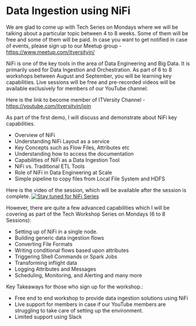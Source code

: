 # Data Ingestion using NiFi

We are glad to come up with Tech Series on Mondays where we will be talking about a particular topic between 4 to 8 weeks. Some of them will be free and some of them will be paid. In case you want to get notified in case of events, please sign up to our Meetup group - https://www.meetup.com/itversityin/

NiFi is one of the key tools in the area of Data Engineering and Big Data. It is primarily used for Data Ingestion and Orchestration. As part of 6 to 8 workshops between August and September, you will be learning key capabilities. Live sessions will be free and pre-recorded videos will be available exclusively for members of our YouTube channel.

Here is the link to become member of ITVersity Channel - https://youtube.com/itversityin/join

As part of the first demo, I will discuss and demonstrate about NiFi key capabilities.

* Overview of NiFi
* Understanding NiFi Layout as a service
* Key Concepts such as Flow Files, Attributes etc
* Understanding how to access the documentation
* Capabilities of NiFi as a Data Ingestion Tool
* NiFi vs. Traditional ETL Tools
* Role of NiFi in Data Engineering at Scale
* Simple pipeline to copy files from Local File System and HDFS

Here is the video of the session, which will be available after the session is complete.
[![Stay tuned for NiFi Series](http://img.youtube.com/vi/6ZwQPE6ExlY/0.jpg)](http://www.youtube.com/watch?v=6ZwQPE6ExlY "Data Ingestion using NiFi - Quick Overview")

However, there are quite a few advanced capabilities which I will be covering as part of the Tech Workshop Series on Mondays (6 to 8 Sessions):

* Setting up of NiFi in a single node.
* Building generic data ingestion flows
* Converting File Formats
* Writing conditional flows based upon attributes
* Triggering Shell Commands or Spark Jobs
* Transforming inflight data
* Logging Attributes and Messages
* Scheduling, Monitoring, and Alerting
and many more

Key Takeaways for those who sign up for the workshop.:

* Free end to end workshop to provide data ingestion solutions using NiFi
* Live support for members in case if our YouTube members are struggling to take care of setting up the environment.
* Limited support using Slack
